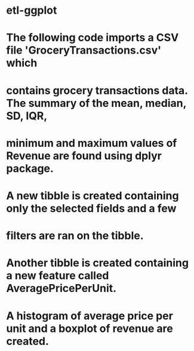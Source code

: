 # etl-ggplot
# The following code imports a CSV file 'GroceryTransactions.csv' which 
# contains grocery transactions data. The summary of the mean, median, SD, IQR,
# minimum and maximum values of Revenue are found using dplyr package.
# A new tibble is created containing only the selected fields and a few 
# filters are ran on the tibble.
# Another tibble is created containing a new feature called AveragePricePerUnit.
# A histogram of average price per unit and a boxplot of revenue are created.
